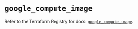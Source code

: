 # `google_compute_image`

Refer to the Terraform Registry for docs: [`google_compute_image`](https://registry.terraform.io/providers/hashicorp/google-beta/6.25.0/docs/resources/google_compute_image).
